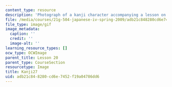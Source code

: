 ```yaml
---
content_type: resource
description: 'Photograph of a kanji character accompanying a lesson on Japanese. '
file: /media/courses/21g-504-japanese-iv-spring-2009/adb21c848280cd6e7452f19a04786dd6_Kanji27.gif
file_type: image/gif
image_metadata:
  caption: ''
  credit: ''
  image-alt: ''
learning_resource_types: []
ocw_type: OCWImage
parent_title: Lesson 20
parent_type: CourseSection
resourcetype: Image
title: Kanji27
uid: adb21c84-8280-cd6e-7452-f19a04786dd6
---
```

